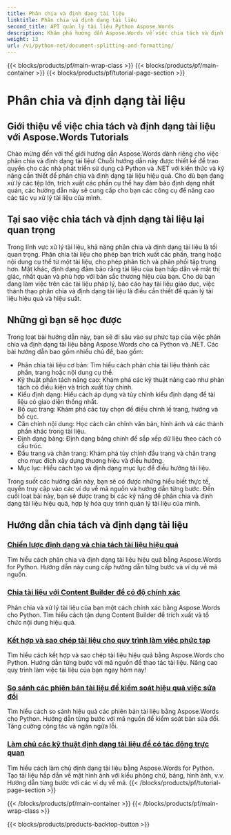 ```yaml
---
title: Phân chia và định dạng tài liệu
linktitle: Phân chia và định dạng tài liệu
second_title: API quản lý tài liệu Python Aspose.Words
description: Khám phá hướng dẫn Aspose.Words về việc chia tách và định dạng tài liệu trong Python và .NET. Học cách chia tách và định dạng tài liệu hiệu quả, nâng cao các tác vụ xử lý tài liệu của bạn.
weight: 13
url: /vi/python-net/document-splitting-and-formatting/
---
```


{{< blocks/products/pf/main-wrap-class >}}
{{< blocks/products/pf/main-container >}}
{{< blocks/products/pf/tutorial-page-section >}}

# Phân chia và định dạng tài liệu


## Giới thiệu về việc chia tách và định dạng tài liệu với Aspose.Words Tutorials

Chào mừng đến với thế giới hướng dẫn Aspose.Words dành riêng cho việc phân chia và định dạng tài liệu! Chuỗi hướng dẫn này được thiết kế để trao quyền cho các nhà phát triển sử dụng cả Python và .NET với kiến thức và kỹ năng cần thiết để phân chia và định dạng tài liệu hiệu quả. Cho dù bạn đang xử lý các tệp lớn, trích xuất các phần cụ thể hay đảm bảo định dạng nhất quán, các hướng dẫn này sẽ cung cấp cho bạn các công cụ để nâng cao các tác vụ xử lý tài liệu của mình.

## Tại sao việc chia tách và định dạng tài liệu lại quan trọng

Trong lĩnh vực xử lý tài liệu, khả năng phân chia và định dạng tài liệu là tối quan trọng. Phân chia tài liệu cho phép bạn trích xuất các phần, trang hoặc nội dung cụ thể từ một tài liệu, cho phép phân tích và phân phối tập trung hơn. Mặt khác, định dạng đảm bảo rằng tài liệu của bạn hấp dẫn về mặt thị giác, nhất quán và phù hợp với bản sắc thương hiệu của bạn. Cho dù bạn đang làm việc trên các tài liệu pháp lý, báo cáo hay tài liệu giáo dục, việc thành thạo phân chia và định dạng tài liệu là điều cần thiết để quản lý tài liệu hiệu quả và hiệu suất.

## Những gì bạn sẽ học được

Trong loạt bài hướng dẫn này, bạn sẽ đi sâu vào sự phức tạp của việc phân chia và định dạng tài liệu bằng Aspose.Words cho cả Python và .NET. Các bài hướng dẫn bao gồm nhiều chủ đề, bao gồm:

- Phân chia tài liệu cơ bản: Tìm hiểu cách phân chia tài liệu thành các phần, trang hoặc nội dung cụ thể.
- Kỹ thuật phân tách nâng cao: Khám phá các kỹ thuật nâng cao như phân tách có điều kiện và trích xuất tùy chỉnh.
- Kiểu định dạng: Hiểu cách áp dụng và tùy chỉnh kiểu định dạng để tài liệu có giao diện thống nhất.
- Bố cục trang: Khám phá các tùy chọn để điều chỉnh lề trang, hướng và bố cục.
- Căn chỉnh nội dung: Học cách căn chỉnh văn bản, hình ảnh và các thành phần khác trong tài liệu.
- Định dạng bảng: Định dạng bảng chính để sắp xếp dữ liệu theo cách có cấu trúc.
- Đầu trang và chân trang: Khám phá tùy chỉnh đầu trang và chân trang cho mục đích xây dựng thương hiệu và điều hướng.
- Mục lục: Hiểu cách tạo và định dạng mục lục để điều hướng tài liệu.

Trong suốt các hướng dẫn này, bạn sẽ có được những hiểu biết thực tế, quyền truy cập vào các ví dụ về mã nguồn và hướng dẫn từng bước. Đến cuối loạt bài này, bạn sẽ được trang bị các kỹ năng để phân chia và định dạng tài liệu hiệu quả, hợp lý hóa quy trình quản lý tài liệu của mình.

## Hướng dẫn chia tách và định dạng tài liệu
### [Chiến lược định dạng và chia tách tài liệu hiệu quả](./split-format-documents/)
Tìm hiểu cách phân chia và định dạng tài liệu hiệu quả bằng Aspose.Words for Python. Hướng dẫn này cung cấp hướng dẫn từng bước và ví dụ về mã nguồn.
### [Chia tài liệu với Content Builder để có độ chính xác](./divide-documents-content-builder/)
Phân chia và xử lý tài liệu của bạn một cách chính xác bằng Aspose.Words cho Python. Tìm hiểu cách tận dụng Content Builder để trích xuất và tổ chức nội dung hiệu quả.
### [Kết hợp và sao chép tài liệu cho quy trình làm việc phức tạp](./combine-clone-documents/)
Tìm hiểu cách kết hợp và sao chép tài liệu hiệu quả bằng Aspose.Words cho Python. Hướng dẫn từng bước với mã nguồn để thao tác tài liệu. Nâng cao quy trình làm việc tài liệu của bạn ngay hôm nay!
### [So sánh các phiên bản tài liệu để kiểm soát hiệu quả việc sửa đổi](./compare-document-versions/)
Tìm hiểu cách so sánh hiệu quả các phiên bản tài liệu bằng Aspose.Words cho Python. Hướng dẫn từng bước với mã nguồn để kiểm soát bản sửa đổi. Tăng cường cộng tác và ngăn ngừa lỗi.
### [Làm chủ các kỹ thuật định dạng tài liệu để có tác động trực quan](./document-formatting-techniques/)
Tìm hiểu cách làm chủ định dạng tài liệu bằng Aspose.Words for Python. Tạo tài liệu hấp dẫn về mặt hình ảnh với kiểu phông chữ, bảng, hình ảnh, v.v. Hướng dẫn từng bước với các ví dụ về mã.
{{< /blocks/products/pf/tutorial-page-section >}}

{{< /blocks/products/pf/main-container >}}
{{< /blocks/products/pf/main-wrap-class >}}

{{< blocks/products/products-backtop-button >}}
